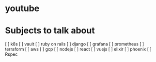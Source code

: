 # youtube

# Subjects to talk about

[ ] k8s
[ ] vault
[ ] ruby on rails
[ ] django
[ ] grafana
[ ] prometheus
[ ] terraform
[ ] aws
[ ] gcp
[ ] nodejs
[ ] react
[ ] vuejs
[ ] elixir
[ ] phoenix
[ ] Rspec
